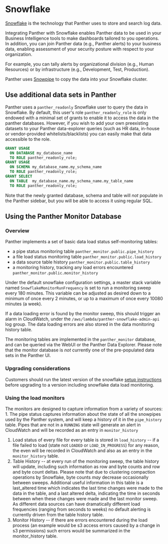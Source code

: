 # Snowflake

[Snowflake](https://www.snowflake.com) is the technology that Panther uses to store and search log data.

Integrating Panther with Snowflake enables Panther data to be used in your Business Intelligence tools to make dashboards tailored to you operations. In addition, you can join Panther data (e.g., Panther alerts) to your business data, enabling assessment of your security posture with respect to your organization.

For example, you can tally alerts by organizational division (e.g., Human Resources) or by infrastructure (e.g., Development, Test, Production).

Panther uses [Snowpipe](https://docs.snowflake.com/en/user-guide/data-load-snowpipe-intro.html) to copy the data into your Snowflake cluster.

## Use additional data sets in Panther

Panther uses a `panther_readonly` Snowflake user to query the data in Snowflake. By default, this user's role `panther_readonly_role` is only endowed with a minimal set of grants to enable it to access the data in the panther databases. However, if you wish to add your own preexisting datasets to your Panther data-explorer queries (such as HR data, in-house or vendor-provided whitelists/blacklists) you can easily make that data accessible to the role.

```sql
GRANT USAGE
  ON DATABASE my_database_name
  TO ROLE panther_readonly_role;
GRANT USAGE
  ON SCHEMA my_database_name.my_schema_name
  TO ROLE panther_readonly_role;
GRANT SELECT
  ON TABLE  my_database_name.my_schema_name.my_table_name
  TO ROLE panther_readonly_role;
```

Note that the newly granted database, schema and table will _not_ populate in the Panther sidebar, but you will be able to access it using regular SQL.

## Using the Panther Monitor Database

### Overview

Panther implements a set of basic data load status self-monitoring tables:

* a pipe status monitoring table `panther_monitor.public.pipe_history`
* a file load status monitoring table `panther_monitor.public.load_history`
* a data source table history `panther_monitor.public.table_history`
* a monitoring history, tracking any load errors encountered `panther_monitor.public.monitor_history`

Under the default snowflake configuration settings, a master stack variable named `SnowflakeMonitorRunFrequency` is set to run a monitoring sweep every 180 minutes. This variable can be adjusted as desired down to a minimum of once every 2 minutes, or up to a maximum of once every 10080 minutes (a week).

If a data loading error is found by the monitor sweep, this should trigger an alarm in CloudWatch, under the `/aws/lambda/panther-snowflake-admin-api` log group. The data loading errors are also stored in the data monitoring history table.

The monitoring tables are implemented in the `panther_monitor` database, and can be queried via the WebUI or the Panther Data Explorer. Please note that the monitor database is _not_ currently one of the pre-populated data sets in the Panther UI.

### Upgrading considerations

Customers should run the latest version of the snowflake [setup instructions](../../system-configuration/snowflake-setup/) before upgrading to a version including snowflake data load monitoring.

### Using the load monitors

The monitors are designed to capture information from a variety of sources: 1. The pipe status captures information about the state of all the snowpipes used by the Panther system, and will keep a history of it in the `pipe_history` table. Pipes that are not in a `RUNNING` state will generate an alert in CloudWatch and will be recorded as an entry in `monitor_history`

1. Load status of every file for every table is stored in `load_history` -- if a file failed to load (state not `LOADED` or `LOAD_IN_PROGRESS`) for any reason, the even will be recorded in CloudWatch and also as an entry in the `monitor_history` table.
2. Table History -- at every run of the monitoring sweep, the table history will update, including such information as row and byte counts and row and byte count deltas. Please note that due to clustering compaction operations by Snowflake, byte counts _may_ decrease occasionally between sweeps. Additional useful information in this table is a last\_altered time which indicates the last time changes were made to the data in the table, and a last altered delta, indicating the time in seconds between when these changes were made and the last monitor sweep. As different data sources can have dramatically different load frequencies (ranging from seconds to weeks) no default alerting is currently driven from the table history table.
3. Monitor History -- if there are errors encountered during the load process (an example would be s3 access errors caused by a change in s3 permissions) such errors would be summarized in the monitor\_history table.
